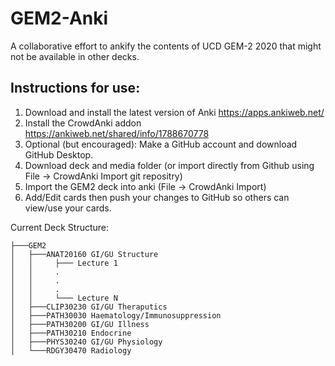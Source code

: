 # GEM2-Anki

A collaborative effort to ankify the contents of UCD GEM-2 2020 that might not be available in other decks.

## Instructions for use:

1) Download and install the latest version of Anki https://apps.ankiweb.net/ 
2) Install the CrowdAnki addon https://ankiweb.net/shared/info/1788670778
3) Optional (but encouraged): Make a GitHub account and download GitHub Desktop.
4) Download deck and media folder (or import directly from Github using File -> CrowdAnki Import git repositry)
4) Import the GEM2 deck into anki (File -> CrowdAnki Import)
5) Add/Edit cards then push your changes to GitHub so others can view/use your cards.

Current Deck Structure:
```
├───GEM2
│   ├───ANAT20160 GI/GU Structure
│   │     ├─── Lecture 1
│   │     .
│   │     .
│   │     .
│   │     └─── Lecture N
│   ├───CLIP30230 GI/GU Theraputics
│   ├───PATH30030 Haematology/Immunosuppression
│   ├───PATH30200 GI/GU Illness
│   ├───PATH30210 Endocrine
│   ├───PHYS30240 GI/GU Physiology
│   └───RDGY30470 Radiology
```

